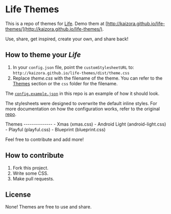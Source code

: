 Life Themes
====

This is a repo of themes for [Life](https://github.com/cheeaun/life). Demo them at [http://kaizora.github.io/life-themes/](http://kaizora.github.io/life-themes/).

Use, share, get inspired, create your own, and share back!

How to theme your *Life*
------------------------
1. In your `config.json` file, point the `customStylesheetURL` to: `http://kaizora.github.io/life-themes/dist/theme.css`
2. Replace *theme.css* with the filename of the theme. You can refer to the [Themes](#themes) section or the `css` folder for the filename.

The [`config.example.json`](https://github.com/kaizora/life-themes/blob/master/config.example.json) in this repo is an example of how it should look.

The stylesheets were designed to overwrite the default inline styles. For more documentation on how the configuration works, refer to the original [repo](https://github.com/cheeaun/life).

<a name="themes"/>
Themes
--------------
- Xmas (xmas.css)
- Android Light (android-light.css)
- Playful (playful.css)
- Blueprint (blueprint.css)

Feel free to contribute and add more!

How to contribute
-----------------

1. Fork this project.
2. Write some CSS.
3. Make pull requests.

License
-------

None! Themes are free to use and share.
